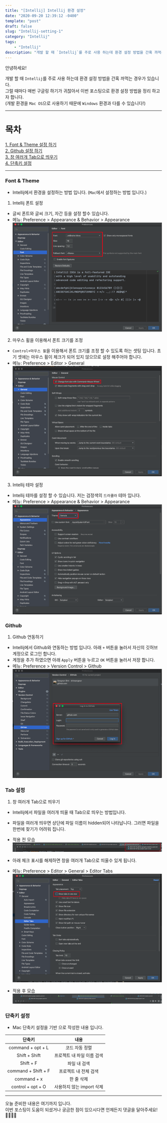 ```yaml
---
title: "[Intellij] Intellij 환경 설정"
date: "2020-09-20 12:39:12 -0400"
template: "post"
draft: false
slug: "Intellij-setting-1"
category: "Intellij"
tags:
    - "Intellij"
description: "개발 할 때 `Intellij`를 주로 사용 하는데 환경 설정 방법을 간혹 까먹는 경우가 있습니다."
---
```


안녕하세요!

개발 할 때 `Intellij`를 주로 사용 하는데 환경 설정 방법을 간혹 까먹는 경우가 있습니다.  
그럴 때마다 매번 구글링 하기가 귀찮아서 이번 포스팅으로 환경 설정 방법을 정리 하고자 합니다.    
(개발 환경을 `Mac OS`으로 사용하기 때문에 `Windows` 환경과 다를 수 있습니다!)


-----

# 목차
[1. Font & Theme 설정 하기](#Font-&-Theme)  
[2. Github 설정 하기](#Github)  
[3. 창 여러개 Tab으로 띄우기](#Tab-설정)  
[4. 단축키 설정](#단축키-설정)

-----

### Font & Theme
- Intellij에서 환경을 설정하는 방법 입니다. (`Mac`에서 설정하는 방법 입니다.)


1. Intellij 폰트 설정
- 글씨 폰트와 글씨 크기, 자간 등을 설정 할수 있습니다.
- 메뉴: Preference > Appearance & Behavior > Appearance
![Font](../../../static/assets/images/intellij/intellij-font-setting.png)


2. 마우스 휠을 이용해서 폰트 크기를 조정
- `Control+마우스 휠`을 이용해서 폰트 크기를 조정 할 수 있도록 하는 셋팅 입니다. 초기 셋에는 마우스 휠이 체크가 되어 있지 않으므로 설정 해주어야 합니다.
- 메뉴: Preference > Editor > General
![Mouse wheel](../../../static/assets/images/intellij/intellij-mouse-wheel.png)


3. Intellij 테마 설정
- Intellij 테마를 설정 할 수 있습니다. 저는 검정색의 `드라큘라` 테마 입니다.
- 메뉴: Preference > Appearance & Behavior > Appearance
![Appearance](../../../static/assets/images/intellij/intellij-theme-setting.png)


### Github
1. Github 연동하기
- Intellij에서 Github와 연동하는 방법 입니다. 아래 `+` 버튼을 눌러서 자신의 깃허브 계정으로 로그인 합니다.  
- 계정을 추가 하였으면 아래 `Apply` 버튼을 누르고 `OK` 버튼을 눌러서 저장 합니다.
- 메뉴: Preference > Version Control > Github
![Github](../../../static/assets/images/intellij/intellij-github-setting.png)


### Tab 설정
1. 창 여러개 Tab으로 띄우기
- Intellij에서 파일을 여러개 띄울 때 Tab으로 띄우는 방법입니다.  
- 파일을 여러개 띄우면 상단에 파일 이름이 hidden되어 나타납니다. 그러면 파일을 한번에 찾기가 어려워 집니다.
- 적용 전 모습
![file1](../../../static/assets/images/intellij/intellij-tab-setting.png)

- 아래 체크 표시를 해제하면 창을 여러개 Tab으로 띄울수 있게 됩니다.
- 메뉴: Preference > Editor > General > Editor Tabs
![file2](../../../static/assets/images/intellij/intellij-tab-setting-2.png)

- 적용 후 모습
![file3](../../../static/assets/images/intellij/intellij-tab-setting-3.png)


### 단축키 설정 
- Mac 단축키 설정을 기반 으로 작성한 내용 입니다.

|        단축키         |              내용            |
|:-------------------:|:---------------------------:|
| command + opt + L   |           코드 자동 정렬        | 
|   Shift + Shift     |     프로젝트 내 파일 이름 검색     |
|   Shift + F         |          파일 내 검색          |
| command + Shift + F |        프로젝트 내 전체 검색     |
|   command + x       |            한 줄 삭제          |
|  control + opt + O  |     사용하지 않는 import 삭제    |



-----



오늘 준비한 내용은 여기까지 입니다.  
이번 포스팅이 도움이 되셨거나 궁금한 점이 있으시다면 언제든지 댓글을 달아주세요!🙋🏻‍♀️💡




